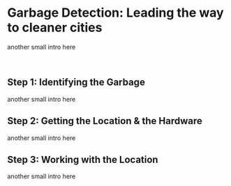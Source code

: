 <h1>Garbage Detection: Leading the way to cleaner cities</h1>

<p>another small intro here</p>
<br>

<h2>Step 1: Identifying the Garbage</h2>
<p>another small intro here</p>

<h2>Step 2: Getting the Location & the Hardware</h2>
<p>another small intro here</p>


<h2>Step 3: Working with the Location</h2>
<p>another small intro here</p>
